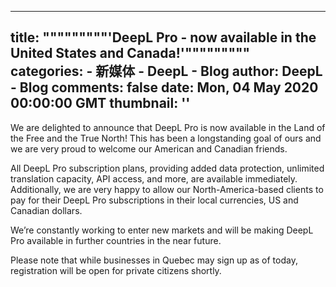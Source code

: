 
---
title: """""""""'DeepL Pro - now available in the United States and Canada!'"""""""""
categories: 
    - 新媒体
    - DeepL - Blog
author: DeepL - Blog
comments: false
date: Mon, 04 May 2020 00:00:00 GMT
thumbnail: ''
---

<div>   
<p>     We are delighted to announce that DeepL Pro is now available in the Land of the Free and the True North! This has been a longstanding goal of ours and we are very proud to welcome our American and Canadian friends.     </p>     <p>     All DeepL Pro subscription plans, providing added data protection, unlimited translation capacity, API access, and more, are available immediately. Additionally, we are very happy to allow our North-America-based clients to pay for their DeepL Pro subscriptions in their local currencies, US and Canadian dollars.     </p>     <p>     We’re constantly working to enter new markets and will be making DeepL Pro available in further countries in the near future.     </p>     <p>     Please note that while businesses in Quebec may sign up as of today, registration will be open for private citizens shortly.     </p>  
</div>
            